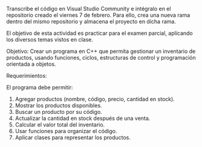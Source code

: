 Transcribe el código en Visual Studio Community e intégralo en el repositorio creado el viernes 7 de febrero. Para ello, crea una nueva rama dentro del mismo repositorio y almacena el proyecto en dicha rama.

El objetivo de esta actividad es practicar para el examen parcial, aplicando los diversos temas vistos en clase.

Objetivo:
Crear un programa en C++ que permita gestionar un inventario de productos, usando funciones, ciclos, estructuras de control y programación orientada a objetos.

Requerimientos:

El programa debe permitir:
1. Agregar productos (nombre, código, precio, cantidad en stock).
2. Mostrar los productos disponibles.
3. Buscar un producto por su código.
4. Actualizar la cantidad en stock después de una venta.
5. Calcular el valor total del inventario.
6. Usar funciones para organizar el código.
7. Aplicar clases para representar los productos.
